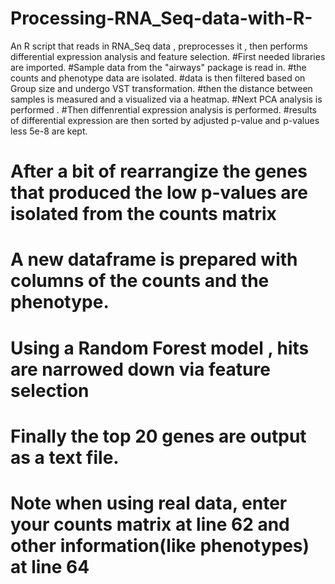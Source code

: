 # Processing-RNA_Seq-data-with-R-
An R script that reads in RNA_Seq data  , preprocesses it , then performs differential expression analysis and feature selection.
#First needed libraries are imported.
#Sample data from the "airways" package is read in.
#the counts and phenotype data are isolated.
#data is then filtered based on Group size and undergo VST transformation.
#then the distance between samples is measured and a visualized via a heatmap.
#Next PCA analysis is performed .
#Then diffenrential expression  analysis is performed.
#results of differential expression are then sorted by adjusted p-value and p-values less 5e-8 are kept.
# After a bit of rearrangize the genes that produced the low p-values are isolated from the  counts matrix
# A new dataframe is prepared with columns of the counts and the phenotype.
# Using a Random Forest model , hits are narrowed down via feature selection
# Finally the top 20 genes are output as a text file.
# Note when using real data, enter your counts matrix at line 62 and other information(like phenotypes) at line 64
